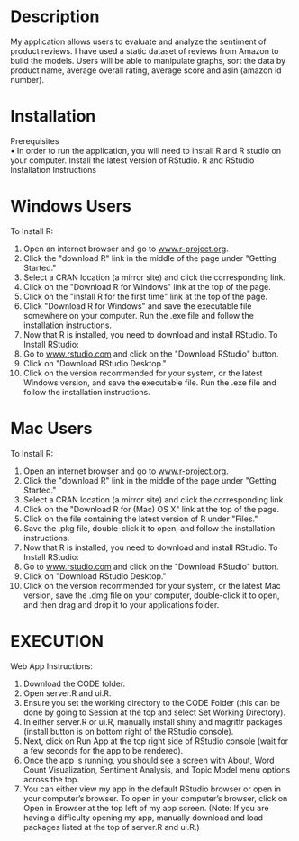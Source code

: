 # Description
My application allows users to evaluate and analyze the sentiment of product reviews. I have used a static dataset of reviews from Amazon to build the models. Users will be able to manipulate graphs, sort the data by product name, average overall rating, average score and asin (amazon id number). 

# Installation
Prerequisites <br />
• In order to run the application, you will need to install R and R studio on your computer. Install the latest version of RStudio. 
R and RStudio Installation Instructions 

# Windows Users
To Install R:
1. Open an internet browser and go to www.r-project.org.
2. Click the "download R" link in the middle of the page under "Getting Started."
3. Select a CRAN location (a mirror site) and click the corresponding link.  
4. Click on the "Download R for Windows" link at the top of the page.  
5. Click on the "install R for the first time" link at the top of the page.
6. Click "Download R for Windows" and save the executable file somewhere on your computer.  Run the .exe file and follow the installation instructions.  
7. Now that R is installed, you need to download and install RStudio.
To Install RStudio:
1. Go to www.rstudio.com and click on the "Download RStudio" button.
2. Click on "Download RStudio Desktop."
3. Click on the version recommended for your system, or the latest Windows version, and save the executable file.  Run the .exe file and follow the installation instructions.  
   
# Mac Users
To Install R:
1. Open an internet browser and go to www.r-project.org.
2. Click the "download R" link in the middle of the page under "Getting Started."
3. Select a CRAN location (a mirror site) and click the corresponding link.
4. Click on the "Download R for (Mac) OS X" link at the top of the page.
5. Click on the file containing the latest version of R under "Files."
6. Save the .pkg file, double-click it to open, and follow the installation instructions.
7. Now that R is installed, you need to download and install RStudio.
To Install RStudio:
1. Go to www.rstudio.com and click on the "Download RStudio" button.
2. Click on "Download RStudio Desktop."
3. Click on the version recommended for your system, or the latest Mac version, save the .dmg file on your computer, double-click it to open, and then drag and drop it to your applications folder.

# EXECUTION
Web App Instructions:
1. Download the CODE folder.
2. Open server.R and ui.R. 
3. Ensure you set the working directory to the CODE Folder (this can be done by going to Session at the top and select Set Working Directory).
4. In either server.R or ui.R, manually install shiny and magrittr packages (install button is on bottom right of the RStudio console).
5. Next, click on Run App at the top right side of RStudio console (wait for a few seconds for the app to be rendered).
6. Once the app is running, you should see a screen with About, Word Count Visualization, Sentiment Analysis, and Topic Model menu options across the top.
7. You can either view my app in the default RStudio browser or open in your computer’s browser. To open in your computer’s browser, click on Open in Browser at the top left of my app screen. 
(Note: If you are having a difficulty opening my app, manually download and load packages listed at the top of server.R and ui.R.)

